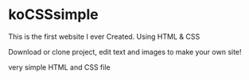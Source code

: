 # koCSSsimple
This is the first website I ever Created. Using HTML &amp; CSS

Download or clone project, edit text and images to make your own site!

very simple HTML and CSS file 
